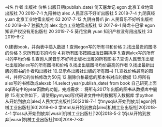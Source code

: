 书名                  作者              出版社                            价格      出版日期(publish_date)
倚天屠龙记       egon       北京工业地雷出版社              70       2019-7-1
九阳神功           alex        人民音乐不好听出版社          5         2018-7-4
九阴真经           yuan       北京工业地雷出版社             62       2017-7-12
九阴白骨爪        jin           人民音乐不好听出版社         40       2019–8-7
独孤九剑           alex         北京工业地雷出版社            12        2017-9-1
降龙十巴掌       egon        知识产权没有用出版社        20        2019-7-5
葵花宝典           yuan       知识产权没有用出版社         33        2019–8-2

0.建表book，并向表中插入数据
1.查询egon写的所有书和价格
2.找出最贵的图书的价格
3.求所有图书的均价
4.将所有图书按照出版日期排序
5.查询alex写的所有书的平均价格
6.查询人民音乐不好听出版社出版的所有图书
7.查询人民音乐出版社出版的alex写的所有图书和价格
8.找出出版图书均价最高的作者
9.找出最新出版的图书的作者和出版社
10.显示各出版社出版的所有图书
11.查找价格最高的图书，并将它的价格修改为50元
12.删除价格最低的那本书对应的数据
13.将所有alex写的书修改成alexsb
14.select year(publish_date) from book
自己研究上面sql语句中的year函数的功能，完成需求：
将所有2017年出版的图书从数据库中删除
15.有文件如下，请使用pymysql写代码讲文件中的数据写入数据库
学python从开始到放弃|alex|人民大学出版社|50|2018-7-1
学mysql从开始到放弃|egon|机械工业出版社|60|2018-6-3
学html从开始到放弃|alex|机械工业出版社|20|2018-4-1
学css从开始到放弃|wusir|机械工业出版社|120|2018-5-2
学js从开始到放弃|wusir|机械工业出版社|100|2018-7-30 